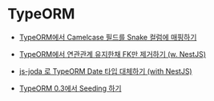 # TypeORM

- [TypeORM에서 Camelcase 필드를 Snake 컬럼에 매핑하기](https://jojoldu.tistory.com/568)

- [TypeORM에서 연관관계 유지한채 FK만 제거하기 (w. NestJS)](https://jojoldu.tistory.com/605)

- [js-joda 로 TypeORM Date 타입 대체하기 (with NestJS)](https://jojoldu.tistory.com/600)

- [TypeORM 0.3에서 Seeding 하기](https://whyhard.tistory.com/60)
